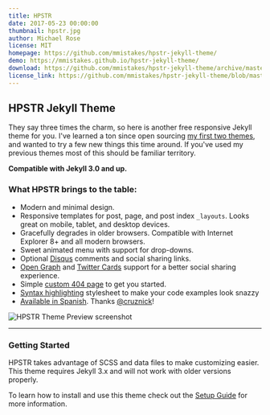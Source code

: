 ```yaml
---
title: HPSTR
date: 2017-05-23 00:00:00
thumbnail: hpstr.jpg
author: Michael Rose
license: MIT
homepage: https://github.com/mmistakes/hpstr-jekyll-theme/
demo: https://mmistakes.github.io/hpstr-jekyll-theme/
download: https://github.com/mmistakes/hpstr-jekyll-theme/archive/master.zip
license_link: https://github.com/mmistakes/hpstr-jekyll-theme/blob/master/LICENSE
---
```

## HPSTR Jekyll Theme

They say three times the charm, so here is another free responsive Jekyll theme for you. I've learned a ton since open sourcing [my first two themes](https://mademistakes.com/work/jekyll-themes/), and wanted to try a few new things this time around. If you've used my previous themes most of this should be familiar territory.

**Compatible with Jekyll 3.0 and up.**

### What HPSTR brings to the table:

* Modern and minimal design.
* Responsive templates for post, page, and post index `_layouts`. Looks great on mobile, tablet, and desktop devices.
* Gracefully degrades in older browsers. Compatible with Internet Explorer 8+ and all modern browsers.  
* Sweet animated menu with support for drop-downs.
* Optional [Disqus](http://disqus.com) comments and social sharing links.
* [Open Graph](https://developers.facebook.com/docs/opengraph/) and [Twitter Cards](https://dev.twitter.com/docs/cards) support for a better social sharing experience.
* Simple [custom 404 page](http://mmistakes.github.io/hpstr-jekyll-theme/404.html) to get you started.
* [Syntax highlighting](http://mmistakes.github.io/hpstr-jekyll-theme/code-highlighting-post/) stylesheet to make your code examples look snazzy
* [Available in Spanish](https://github.com/cruznick/hpstr-jekyll-theme/tree/es). Thanks [@cruznick](https://github.com/cruznick)!

![HPSTR Theme Preview screenshot](http://mmistakes.github.io/hpstr-jekyll-theme/images/hpstr-jekyll-theme-preview.jpg?raw=true)

---

### Getting Started

HPSTR takes advantage of SCSS and data files to make customizing easier. This theme requires Jekyll 3.x and will not work with older versions properly.

To learn how to install and use this theme check out the [Setup Guide](https://mmistakes.github.io/hpstr-jekyll-theme/theme-setup/) for more information.